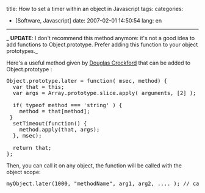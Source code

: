 title: How to set a timer within an object in Javascript
tags:
categories:
- [Software, Javascript]
date: 2007-02-01 14:50:54
lang: en
---

_ **UPDATE**: I don't recommend this method anymore: it's not a good idea to add functions to Object.prototype. Prefer adding this function to your object prototypes._

Here's a useful method given by [Douglas Crockford](http://javascript.crockford.com/) that can be added to Object.prototype :
<pre>
Object.prototype.later = function( msec, method) {
  var that = this;
  var args = Array.prototype.slice.apply( arguments, [2] );

  if( typeof method === 'string' ) {
    method = that[method];
 }
  setTimeout(function() {
    method.apply(that, args);
  }, msec);

  return that;
};</pre>
Then, you can call it on any object, the function will be called with the object scope:
<pre>
myObject.later(1000, "methodName", arg1, arg2, .... ); // call myObject.methodName(arg1, arg2) in 1 second</pre>